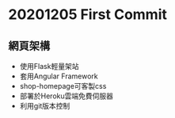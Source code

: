 # 20201205 First Commit
## 網頁架構
* 使用Flask輕量架站
* 套用Angular Framework
* shop-homepage可客製css
* 部署於Heroku雲端免費伺服器
* 利用git版本控制






